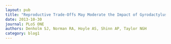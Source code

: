 ```yaml
---
layout: pub
title: "Reproductive Trade-Offs May Moderate the Impact of Gyrodactylus salaris in Warmer Climates."
date: 2013-10-30
journal: PLoS ONE
authors: Denholm SJ, Norman RA, Hoyle AS, Shinn AP, Taylor NGH
category: blog1
---
```


